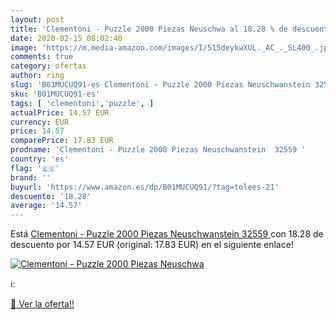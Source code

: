 ```yaml
---
layout: post
title: 'Clementoni - Puzzle 2000 Piezas Neuschwa al 18.28 % de descuento'
date: 2020-02-15 08:02:40
image: 'https://m.media-amazon.com/images/I/515deykwXUL._AC_._SL400_.jpg'
comments: true
category: ofertas
author: ring
slug: 'B01MUCUQ91-es Clementoni - Puzzle 2000 Piezas Neuschwanstein 32559'
sku: 'B01MUCUQ91-es'
tags: [ 'clementoni','puzzle', ]
actualPrice: 14.57 EUR
currency: EUR
price: 14.57
comparePrice: 17.83 EUR
prodname: 'Clementoni - Puzzle 2000 Piezas Neuschwanstein  32559 '
country: 'es'
flag: '🇪🇸'
brand: ''
buyurl: 'https://www.amazon.es/dp/B01MUCUQ91/?tag=tolees-21'
descuento: '18.28'
average: '14.57'
---
```


Está [Clementoni - Puzzle 2000 Piezas Neuschwanstein  32559 ](https://www.amazon.es/dp/B01MUCUQ91/?tag=tolees-21) con 18.28 de descuento por 14.57 EUR (original: 17.83 EUR) en el siguiente enlace!

[![Clementoni - Puzzle 2000 Piezas Neuschwa](https://m.media-amazon.com/images/I/515deykwXUL._AC_._SL400_.jpg)](https://www.amazon.es/dp/B01MUCUQ91/?tag=tolees-21)

ℹ️:


[🛒 Ver la oferta!!](https://www.amazon.es/dp/B01MUCUQ91/?tag=tolees-21)
